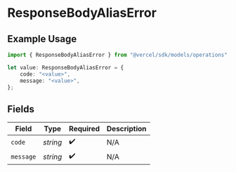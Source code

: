 # ResponseBodyAliasError

## Example Usage

```typescript
import { ResponseBodyAliasError } from "@vercel/sdk/models/operations";

let value: ResponseBodyAliasError = {
    code: "<value>",
    message: "<value>",
};
```

## Fields

| Field              | Type               | Required           | Description        |
| ------------------ | ------------------ | ------------------ | ------------------ |
| `code`             | *string*           | :heavy_check_mark: | N/A                |
| `message`          | *string*           | :heavy_check_mark: | N/A                |